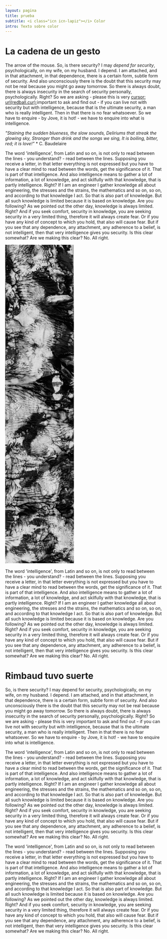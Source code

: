 ```yaml
---
layout: pagina
title: prueba
subtitle: <i class="icn icn-lapiz"></i> Color
intro: Texto sobre color
---
```


<div id='parallax-legere' class='manos'>
</div>
<div class='container'>
<div class='col-md-10 col-md-offset-1'>
<h1 class='centrado grande'>La cadena de un gesto</h1>
	<p class=''>The arrow of the mouse. So, is there security? I may <i>depend for security</i>, psychologically, on my wife, on my husband. I depend. I am attached, and in that attachment, in that dependence, there is a certain form, subtle form of security. And also unconsciously there is the doubt that this security may not be real because you might go away tomorrow. So there is always doubt, there is always insecurity in the search of security personally, psychologically. Right? So we are asking - please this is very <a href="" style="cursor: wait;">cursor: url(redball.cur);</a>important to ask and find out - if you can live not with security but with intelligence, because that is the ultimate security, a man who is really intelligent. Then in that there is no fear whatsoever. So we have to enquire - by Jove, it is hot! - we have to enquire into what is intelligence.</p>
	<p><cite>"Staining the sudden blueness, the slow sounds,</cite>
	<cite>Deliriums that streak the glowing sky,</cite>
	<cite>Stronger than drink and the songs we sing,</cite>
	<cite>It is boiling, bitter, red; it is love!"</cite>
	<span class='author'>* C. Baudelaire</span></p>
	<p class=''>The word 'intelligence', from Latin and so on, is not only to read between the lines - you understand? - read between the lines. Supposing you receive a letter, in that letter everything is not expressed but you have to have a clear mind to read between the words, get the significance of it. That is part of that intelligence. And also intelligence means to gather a lot of information, a lot of knowledge, and act skilfully with that knowledge, that is partly intelligence. Right? If I am an engineer I gather knowledge all about engineering, the stresses and the strains, the mathematics and so on, so on, and according to that knowledge I act. So that is also part of knowledge. But all such knowledge is limited because it is based on knowledge. Are you following? As we pointed out the other day, knowledge is always limited. Right? And if you seek comfort, security in knowledge, you are seeking security in a very limited thing, therefore it will always create fear. Or if you have any kind of concept to which you hold, that also will cause fear. But if you see that any dependence, any attachment, any adherence to a belief, is not intelligent, then that very intelligence gives you security. Is this clear somewhat? Are we making this clear? No. All right.</p>
	<img src='../img/007.jpg'>
	<p class=''>The word 'intelligence', from Latin and so on, is not only to read between the lines - you understand? - read between the lines. Supposing you receive a letter, in that letter everything is not expressed but you have to have a clear mind to read between the words, get the significance of it. That is part of that intelligence. And also intelligence means to gather a lot of information, a lot of knowledge, and act skilfully with that knowledge, that is partly intelligence. Right? If I am an engineer I gather knowledge all about engineering, the stresses and the strains, the mathematics and so on, so on, and according to that knowledge I act. So that is also part of knowledge. But all such knowledge is limited because it is based on knowledge. Are you following? As we pointed out the other day, knowledge is always limited. Right? And if you seek comfort, security in knowledge, you are seeking security in a very limited thing, therefore it will always create fear. Or if you have any kind of concept to which you hold, that also will cause fear. But if you see that any dependence, any attachment, any adherence to a belief, is not intelligent, then that very intelligence gives you security. Is this clear somewhat? Are we making this clear? No. All right.</p>
</div>
</div>
<section id='parallax-legere' class='nino'>
</section>
<div class='container'>
<div class='col-md-10 col-md-offset-1'>
<h1 class='centrado grande'>Rimbaud tuvo suerte</h1>
	<p class=''>So, is there security? I may depend for security, psychologically, on my wife, on my husband. I depend. I am attached, and in that attachment, in that dependence, there is a certain form, subtle form of security. And also unconsciously there is the doubt that this security may not be real because you might go away tomorrow. So there is always doubt, there is always insecurity in the search of security personally, psychologically. Right? So we are asking - please this is very important to ask and find out - if you can live not with security but with intelligence, because that is the ultimate security, a man who is really intelligent. Then in that there is no fear whatsoever. So we have to enquire - by Jove, it is hot! - we have to enquire into what is intelligence.</p>
	<p class=''>The word 'intelligence', from Latin and so on, is not only to read between the lines - you understand? - read between the lines. Supposing you receive a letter, in that letter everything is not expressed but you have to have a clear mind to read between the words, get the significance of it. That is part of that intelligence. And also intelligence means to gather a lot of information, a lot of knowledge, and act skilfully with that knowledge, that is partly intelligence. Right? If I am an engineer I gather knowledge all about engineering, the stresses and the strains, the mathematics and so on, so on, and according to that knowledge I act. So that is also part of knowledge. But all such knowledge is limited because it is based on knowledge. Are you following? As we pointed out the other day, knowledge is always limited. Right? And if you seek comfort, security in knowledge, you are seeking security in a very limited thing, therefore it will always create fear. Or if you have any kind of concept to which you hold, that also will cause fear. But if you see that any dependence, any attachment, any adherence to a belief, is not intelligent, then that very intelligence gives you security. Is this clear somewhat? Are we making this clear? No. All right.</p>
	<p class=''>The word 'intelligence', from Latin and so on, is not only to read between the lines - you understand? - read between the lines. Supposing you receive a letter, in that letter everything is not expressed but you have to have a clear mind to read between the words, get the significance of it. That is part of that intelligence. And also intelligence means to gather a lot of information, a lot of knowledge, and act skilfully with that knowledge, that is partly intelligence. Right? If I am an engineer I gather knowledge all about engineering, the stresses and the strains, the mathematics and so on, so on, and according to that knowledge I act. So that is also part of knowledge. But all such knowledge is limited because it is based on knowledge. Are you following? As we pointed out the other day, knowledge is always limited. Right? And if you seek comfort, security in knowledge, you are seeking security in a very limited thing, therefore it will always create fear. Or if you have any kind of concept to which you hold, that also will cause fear. But if you see that any dependence, any attachment, any adherence to a belief, is not intelligent, then that very intelligence gives you security. Is this clear somewhat? Are we making this clear? No. All right.</p>
	</div>
</div>